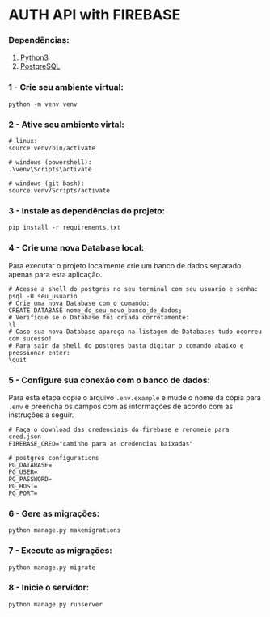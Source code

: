 # AUTH API with FIREBASE

### Dependências:

1. <a href="https://python.org.br/instalacao-windows/" target="_blank">Python3</a>
2. <a href="https://www.postgresql.org/download/" target="_blank">PostgreSQL</a>

### 1 - Crie seu ambiente virtual:

```shell
python -m venv venv
```

### 2 - Ative seu ambiente virtal:

```shell
# linux:
source venv/bin/activate

# windows (powershell):
.\venv\Scripts\activate

# windows (git bash):
source venv/Scripts/activate
```

### 3 - Instale as dependências do projeto:

```shell
pip install -r requirements.txt
```

### 4 - Crie uma nova Database local:

<p>Para executar o projeto localmente crie um banco de dados separado apenas para esta aplicação.</p>

```shell
# Acesse a shell do postgres no seu terminal com seu usuario e senha:
psql -U seu_usuario
# Crie uma nova Database com o comando:
CREATE DATABASE nome_do_seu_novo_banco_de_dados;
# Verifique se o Database foi criada corretamente:
\l
# Caso sua nova Database apareça na listagem de Databases tudo ocorreu com sucesso!
# Para sair da shell do postgres basta digitar o comando abaixo e pressionar enter:
\quit
```

### 5 - Configure sua conexão com o banco de dados:

<p>Para esta etapa copie o arquivo <code>.env.example</code> e mude o nome da cópia para <code>.env</code> e preencha os campos com as informações de acordo com as instruções a seguir.</p>

```shell
# Faça o download das credenciais do firebase e renomeie para cred.json
FIREBASE_CRED="caminho para as credencias baixadas"

# postgres configurations
PG_DATABASE=
PG_USER=
PG_PASSWORD=
PG_HOST=
PG_PORT=
```

### 6 - Gere as migrações:

```shell
python manage.py makemigrations
```

### 7 - Execute as migrações:

```shell
python manage.py migrate
```

### 8 - Inicie o servidor:

```shell
python manage.py runserver
```
